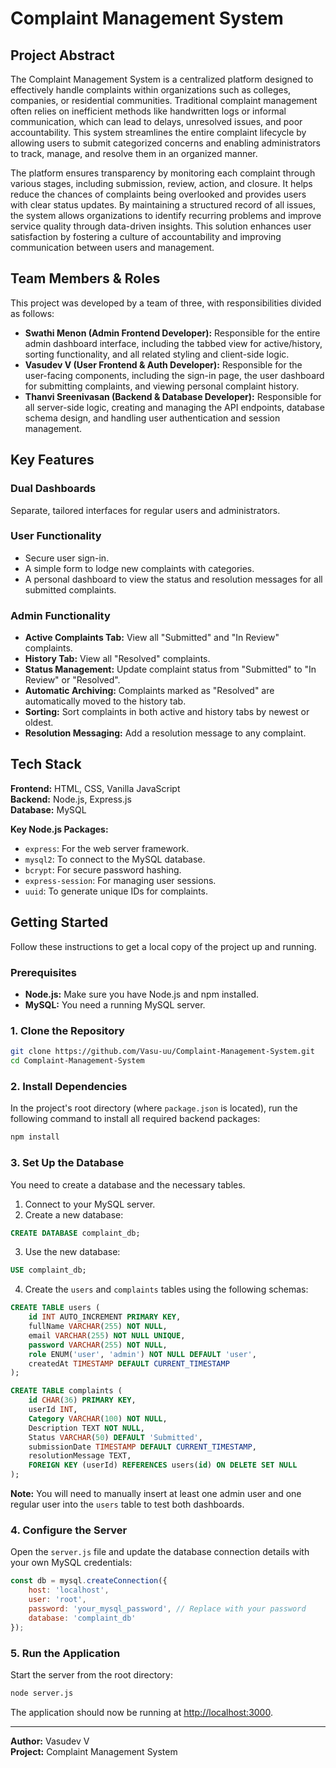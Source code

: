 # Complaint Management System

## Project Abstract
The Complaint Management System is a centralized platform designed to effectively handle complaints within organizations such as colleges, companies, or residential communities. Traditional complaint management often relies on inefficient methods like handwritten logs or informal communication, which can lead to delays, unresolved issues, and poor accountability. This system streamlines the entire complaint lifecycle by allowing users to submit categorized concerns and enabling administrators to track, manage, and resolve them in an organized manner.

The platform ensures transparency by monitoring each complaint through various stages, including submission, review, action, and closure. It helps reduce the chances of complaints being overlooked and provides users with clear status updates. By maintaining a structured record of all issues, the system allows organizations to identify recurring problems and improve service quality through data-driven insights. This solution enhances user satisfaction by fostering a culture of accountability and improving communication between users and management.

## Team Members & Roles
This project was developed by a team of three, with responsibilities divided as follows:

- **Swathi Menon (Admin Frontend Developer):** Responsible for the entire admin dashboard interface, including the tabbed view for active/history, sorting functionality, and all related styling and client-side logic.
- **Vasudev V (User Frontend & Auth Developer):** Responsible for the user-facing components, including the sign-in page, the user dashboard for submitting complaints, and viewing personal complaint history.
- **Thanvi Sreenivasan (Backend & Database Developer):** Responsible for all server-side logic, creating and managing the API endpoints, database schema design, and handling user authentication and session management.

## Key Features

### Dual Dashboards
Separate, tailored interfaces for regular users and administrators.

### User Functionality
- Secure user sign-in.
- A simple form to lodge new complaints with categories.
- A personal dashboard to view the status and resolution messages for all submitted complaints.

### Admin Functionality
- **Active Complaints Tab:** View all "Submitted" and "In Review" complaints.  
- **History Tab:** View all "Resolved" complaints.  
- **Status Management:** Update complaint status from "Submitted" to "In Review" or "Resolved".  
- **Automatic Archiving:** Complaints marked as "Resolved" are automatically moved to the history tab.  
- **Sorting:** Sort complaints in both active and history tabs by newest or oldest.  
- **Resolution Messaging:** Add a resolution message to any complaint.

## Tech Stack

**Frontend:** HTML, CSS, Vanilla JavaScript  
**Backend:** Node.js, Express.js  
**Database:** MySQL

**Key Node.js Packages:**
- `express`: For the web server framework.  
- `mysql2`: To connect to the MySQL database.  
- `bcrypt`: For secure password hashing.  
- `express-session`: For managing user sessions.  
- `uuid`: To generate unique IDs for complaints.

## Getting Started
Follow these instructions to get a local copy of the project up and running.

### Prerequisites
- **Node.js:** Make sure you have Node.js and npm installed.
- **MySQL:** You need a running MySQL server.

### 1. Clone the Repository
```bash
git clone https://github.com/Vasu-uu/Complaint-Management-System.git
cd Complaint-Management-System
```

### 2. Install Dependencies
In the project's root directory (where `package.json` is located), run the following command to install all required backend packages:
```bash
npm install
```

### 3. Set Up the Database
You need to create a database and the necessary tables.

1. Connect to your MySQL server.  
2. Create a new database:
```sql
CREATE DATABASE complaint_db;
```
3. Use the new database:
```sql
USE complaint_db;
```
4. Create the `users` and `complaints` tables using the following schemas:

```sql
CREATE TABLE users (
    id INT AUTO_INCREMENT PRIMARY KEY,
    fullName VARCHAR(255) NOT NULL,
    email VARCHAR(255) NOT NULL UNIQUE,
    password VARCHAR(255) NOT NULL,
    role ENUM('user', 'admin') NOT NULL DEFAULT 'user',
    createdAt TIMESTAMP DEFAULT CURRENT_TIMESTAMP
);
```

```sql
CREATE TABLE complaints (
    id CHAR(36) PRIMARY KEY,
    userId INT,
    Category VARCHAR(100) NOT NULL,
    Description TEXT NOT NULL,
    Status VARCHAR(50) DEFAULT 'Submitted',
    submissionDate TIMESTAMP DEFAULT CURRENT_TIMESTAMP,
    resolutionMessage TEXT,
    FOREIGN KEY (userId) REFERENCES users(id) ON DELETE SET NULL
);
```

**Note:** You will need to manually insert at least one admin user and one regular user into the `users` table to test both dashboards.

### 4. Configure the Server
Open the `server.js` file and update the database connection details with your own MySQL credentials:

```js
const db = mysql.createConnection({
    host: 'localhost',
    user: 'root',
    password: 'your_mysql_password', // Replace with your password
    database: 'complaint_db'
});
```

### 5. Run the Application
Start the server from the root directory:

```bash
node server.js
```

The application should now be running at [http://localhost:3000](http://localhost:3000).

---

**Author:** Vasudev V  
**Project:** Complaint Management System
